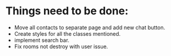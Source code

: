 # Things need to be done:

* Move all contacts to separate page and add new chat button.
* Create styles for all the classes mentioned.
* implement search bar.
* Fix rooms not destroy with user issue.

